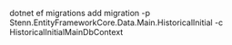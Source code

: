 dotnet ef migrations add migration -p Stenn.EntityFrameworkCore.Data.Main.HistoricalInitial -c HistoricalInitialMainDbContext